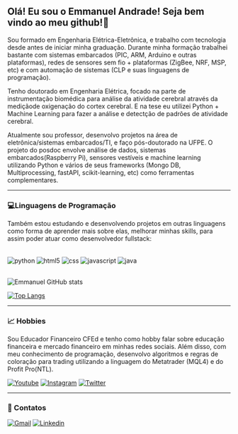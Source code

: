 ## Olá! Eu sou o Emmanuel Andrade! Seja bem vindo ao meu github!👋

Sou formado em Engenharia Elétrica-Eletrônica, e trabalho com tecnologia desde antes de iniciar minha graduação. Durante minha formação trabalhei bastante com sistemas embarcados (PIC, ARM, Arduino e outras plataformas), redes de sensores sem fio + plataformas (ZigBee, NRF, MSP, etc) e com automação de sistemas (CLP e suas linguagens de programação).

Tenho doutorado em Engenharia Elétrica, focado na parte de instrumentação biomédica para análise da atividade cerebral através da mediçãode oxigenação do cortex cerebral. E na tese eu utilizei Python + Machine Learning para fazer a análise e detectção de padrões de atividade cerebral.

Atualmente sou professor, desenvolvo projetos na área de eletrônica/sistemas embarcados/TI, e faço pós-doutorado na UFPE. O projeto do posdoc envolve análise de dados, sistemas embarcados(Raspberry Pi), sensores vestíveis e machine learning utilizando Python e vários de seus frameworks (Mongo DB, Multiprocessing, fastAPI, scikit-learning, etc) como ferramentas complementares.
<hr>

### 💻Linguagens de Programação

Também estou estudando e desenvolvendo projetos em outras linguagens como forma de aprender mais sobre elas, melhorar minhas skills, para assim poder atuar como desenvolvedor fullstack:

<div>
    <br>
    <img align="center" alt="python" src="https://img.shields.io/badge/Python-3776AB?style=for-the-badge&logo=python&logoColor=white" />
    <img align="center" alt="html5" src="https://img.shields.io/badge/HTML5-E34F26?style=for-the-badge&logo=html5&logoColor=white" />
    <img align="center" alt="css" src="https://img.shields.io/badge/CSS3-1572B6?style=for-the-badge&logo=css3&logoColor=white" />
    <img align="center" alt="javascript" src="https://img.shields.io/badge/JavaScript-323330?style=for-the-badge&logo=javascript&logoColor=F7DF1E" />
    <img align="center" alt="java" src="https://img.shields.io/badge/Java-ED8B00?style=for-the-badge&logo=openjdk&logoColor=white" />

</div>
<br>



![Emmanuel GitHub stats](https://github-readme-stats.vercel.app/api?username=eabs86&show_icons=true&theme=tokyonight)

[![Top Langs](https://github-readme-stats.vercel.app/api/top-langs/?username=eabs86&hide_progress=true)](https://github.com/anuraghazra/github-readme-stats)

<hr>

### 📈 Hobbies

Sou Educador Financeiro CFEd e tenho como hobby falar sobre educação financeira e mercado financeiro em minhas redes sociais. Além disso, com meu conhecimento de programação, desenvolvo algoritmos e regras de coloração para trading utilizando a linguagem do Metatrader (MQL4) e do Profit Pro(NTL).

[![Youtube](https://img.shields.io/badge/YouTube-FF0000?style=for-the-badge&logo=youtube&logoColor=white)](https://www.youtube.com/holdetrade)
[![Instagram](https://img.shields.io/badge/Instagram-E4405F?style=for-the-badge&logo=instagram&logoColor=white)](https://www.instagram.com/holdetrade/)
[![Twitter](https://img.shields.io/badge/Twitter-1DA1F2?style=for-the-badge&logo=twitter&logoColor=white)](https://www.twitter.com/holdetrade/)


<hr>

### 📱 Contatos

[![Gmail](https://img.shields.io/badge/Gmail-D14836?style=for-the-badge&logo=gmail&logoColor=white)](emmanuel.andrade@gmail.com)
[![Linkedin](https://img.shields.io/badge/LinkedIn-0077B5?style=for-the-badge&logo=linkedin&logoColor=white)](https://www.linkedin.com/in/eabs86/)
